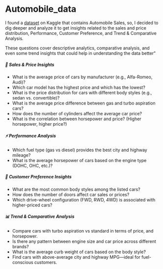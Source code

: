# Automobile_data
I found a [dataset](https://www.kaggle.com/datasets/sumaya23abdul/automobile-database) on Kaggle that contains Automobile Sales, so, I decided to dig deeper and analyze it to get insights related to the sales and price distribution, Performance, Customer Preference, and Trend & Comparative Analysis.

These questions cover descriptive analytics, comparative analysis, and even some trend insights that could help in understanding the data better"

##### 🚗 Sales & Price Insights
- What is the average price of cars by manufacturer (e.g., Alfa-Romeo, Audi)? 
- Which car model has the highest price and which has the lowest? 
- What is the price distribution for cars with different body styles (e.g., sedan vs. convertible)? 
- What is the average price difference between gas and turbo aspiration cars? 
- How does the number of cylinders affect the average car price? 
- What is the correlation between horsepower and price? (Higher horsepower, higher price?) 


##### ⚡ Performance Analysis
- Which fuel type (gas vs diesel) provides the best city and highway mileage? 
- What is the average horsepower of cars based on the engine type (DOHC, OHC, etc.)? 

##### 🚙 Customer Preference Insights
- What are the most common body styles among the listed cars? 
- How does the number of doors affect car sales or prices? 
- Which drive-wheel configuration (FWD, RWD, 4WD) is associated with higher-priced cars? 

##### 📊 Trend & Comparative Analysis
- Compare cars with turbo aspiration vs standard in terms of price, and horsepower. 
- Is there any pattern between engine size and car price across different brands? 
- What is the average curb weight of cars based on the body style? 
- Find cars with above-average city and highway MPG—ideal for fuel-conscious customers. 



